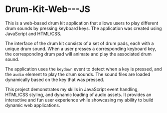 # Drum-Kit-Web---JS

This is a web-based drum kit application that allows users to play different drum sounds by pressing keyboard keys. The application was created using JavaScript and HTML/CSS.

The interface of the drum kit consists of a set of drum pads, each with a unique drum sound. When a user presses a corresponding keyboard key, the corresponding drum pad will animate and play the associated drum sound.

The application uses the `keydown` event to detect when a key is pressed, and the `audio` element to play the drum sounds. The sound files are loaded dynamically based on the key that was pressed.

This project demonstrates my skills in JavaScript event handling, HTML/CSS styling, and dynamic loading of audio assets. It provides an interactive and fun user experience while showcasing my ability to build dynamic web applications.
